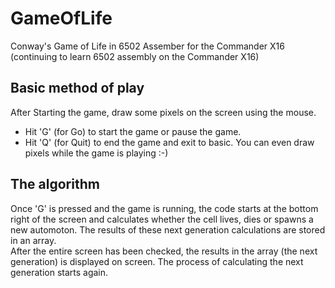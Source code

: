 # GameOfLife
Conway's Game of Life in 6502 Assember for the Commander X16 (continuing to learn 6502 assembly on the Commander X16)


## Basic method of play
After Starting the game, draw some pixels on the screen using the mouse.
- Hit 'G' (for Go) to start the game or pause the game.
- Hit 'Q' (for Quit) to end the game and exit to basic.
You can even draw pixels while the game is playing :-)

## The algorithm
Once 'G' is pressed and the game is running, the code starts at the bottom right of the screen and calculates whether the cell lives, dies or spawns a new automoton.
The results of these next generation calculations are stored in an array.  
After the entire screen has been checked, the results in the array (the next generation) is displayed on screen.
The process of calculating the next generation starts again.
